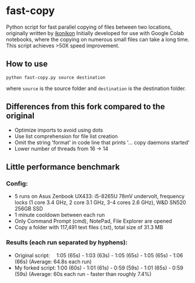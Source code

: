 # fast-copy
Python script for fast parallel copying of files between two locations, originally written by [ikonikon](https://github.com/ikonikon "Ikonikon's GitHub Profile")
Initially developed for use with Google Colab notebooks, where the copying on numerous small files can take a long time. This script achieves >50X speed improvement.

## How to use
```
python fast-copy.py source destination
```
where `source` is the source folder and `destination` is the destination folder.

## Differences from this fork compared to the original

* Optimize imports to avoid using dots
* Use list comprehension for file list creation
* Omit the string 'format' in code line that prints '... copy daemons started'
* Lower number of threads from 16 -> 14

## Little performance benchmark

### Config: 
* 5 runs on Asus Zenbook UX433: i5-8265U 78mV undervolt, frequency locks (1 core 3.4 GHz, 2 core 3.1 GHz, 3-4 cores 2.6 GHz), W&D SN520 256GB SSD
* 1 minute cooldown between each run
* Only Command Prompt (cmd), NotePad, File Explorer are opened
* Copy a folder with 117,491 text files (.txt), total size of 31.3 MB

### Results (each run separated by hyphens): 
* Original script:&emsp;&nbsp;1:05 (65s) - 1:03 (63s) - 1:05 (65s) - 1:05 (65s) - 1:06 (66s) (Average: 64.8s each run)
* My forked script: 1:00 (60s) - 1:01 (61s) - 0:59 (59s) - 1:01 (65s) - 0:59 (59s) (Average: 60s each run - faster than roughly 7.4%)
